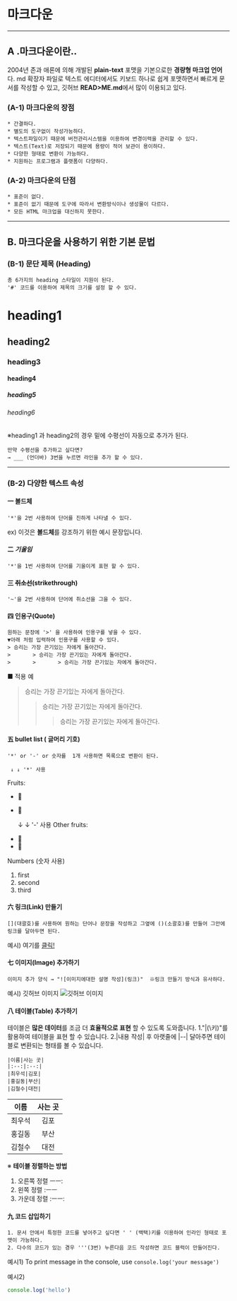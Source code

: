 # 마크다운

___

## A .마크다운이란..
2004년 존과 애론에 의해 개발된 **plain-text** 포맷을 기본으로한 **경량형 마크업 언어**다.
md 확장자 파일로 텍스트 에디터에서도 키보드 하나로 쉽게 포맷하면서 빠르게 문서를 작성할 수 있고, 깃허브 **READ>ME.md**에서 많이 이용되고 있다.

### (A-1) 마크다운의 장점

    * 간결하다.
    * 별도의 도구없이 작성가능하다.
    * 텍스트파일이기 때문에 버전관리시스템을 이용하여 변경이력을 관리할 수 있다.
    * 텍스트(Text)로 저장되기 때문에 용량이 적어 보관이 용이하다.
    * 다양한 형태로 변환이 가능하다.
    * 지원하는 프로그램과 플랫폼이 다양하다.

### (A-2) 마크다운의 단점

    * 표준이 없다.
    * 표준이 없기 때문에 도구에 따라서 변환방식이나 생성물이 다르다.
    * 모든 HTML 마크업을 대신하지 못한다. 

___

## B. 마크다운을 사용하기 위한 기본 문법

### (B-1) 문단 제목 (Heading)
    총 6가지의 heading 스타일이 지원이 된다.
    '#' 코드를 이용하여 제목의 크기를 설정 할 수 있다.
# heading1
## heading2
### heading3
#### heading4
##### heading5
###### heading6

※heading1 과 heading2의 경우 밑에 수평선이 자동으로 추가가 된다.

    만약 수평선을 추가하고 싶다면?
    → ___ (언더바) 3번을 누르면 라인을 추가 할 수 있다.
___
### (B-2) 다양한 텍스트 속성
#### 一 **볼드체**
    '*'을 2번 사용하여 단어를 진하게 나타낼 수 있다.

ex) 이것은 **볼드체**를 강조하기 위한 예시 문장입니다. 

#### 二 *기울임*
    '*'을 1번 사용하여 단어를 기울이게 표현 할 수 있다.
#### 三 ~~취소선~~(strikethrough)
    '~'을 2번 사용하여 단어에 취소선을 그을 수 있다.
#### 四 인용구(Quote)
    원하는 문장에 '>' 을 사용하여 인용구를 넣을 수 있다.
    ▼아래 처럼 입력하여 인용구를 사용할 수 있다.
    > 승리는 가장 끈기있는 자에게 돌아간다.
    >	    > 승리는 가장 끈기있는 자에게 돌아간다.
    >	    >	    > 승리는 가장 끈기있는 자에게 돌아간다.
■ 적용 예
> 승리는 가장 끈기있는 자에게 돌아간다.
>	> 승리는 가장 끈기있는 자에게 돌아간다.
>	>	> 승리는 가장 끈기있는 자에게 돌아간다.

#### 五 bullet list ( 글머리 기호)
    '*' or '-' or 숫자를  1개 사용하면 목록으로 변환이 된다. 

<!-- Bullet list -->
     ↓ ↓ '*' 사용
Fruits:
* 🍎
* 🍋

   ↓ ↓ '-' 사용
Other fruits:
- 🍑
- 🍏
    
<!-- Numbered list -->
Numbers (숫자 사용)
1. first
2. second
3. third

#### 六 링크(Link) 만들기

    [](대괄호)를 사용하여 원하는 단어나 문장을 작성하고 그옆에 ()(소괄호)를 만들어 그안에 링크를 달아두면 된다.

예시)   여기를 [클릭!](www.naver.com)

#### 七 이미지(Image) 추가하기

    이미지 추가 양식 → "![이미지에대한 설명 작성](링크)"  ※링크 만들기 방식과 유사하다.

예시) 깃허브 이미지
![깃허브 이미지](https://images.velog.io/images/5y145/post/9be68f42-2105-4e84-ae9d-d80ab8e3a078/github.png)

#### 八 테이블(Table) 추가하기
테이블은 **많은 데이터**를 조금 더 **효율적으로 표현** 할 수 있도록 도와줍니다.
     1."|(\키)"를 활용하여 테이블을 표현 할 수 있습니다.
     2.|내용 작성| 후 아랫줄에 |--| 달아주면 테이블로 변환되는 형태를 볼 수 있습니다.
   
    |이름|사는 곳|    
    |:--:|:--:|
    |최우석|김포|
    |홍길동|부산|
    |김철수|대전|
<!-- 테이블 예시 -->
|이름|사는 곳|
|:--:|:--:|
|최우석|김포|
|홍길동|부산|
|김철수|대전|

※ **테이블 정렬하는 방법**

1. 오른쪽 정렬 ㅡㅡ:
2. 왼쪽 정렬   :ㅡㅡ
3. 가운데 정렬 :ㅡㅡ:

#### 九 코드 삽입하기

    1. 문서 안에서 특정한 코드를 넣어주고 싶다면 ' ' (백택)키를 이용하여 인라인 형태로 포맷이 가능하다.
    2. 다수의 코드가 있는 경우 '''(3번) 누른다음 코드 작성하면 코드 블럭이 만들어진다.

예시1)
To print message in the console, use `console.log('your message')`

예시2)
```ts
console.log('hello')
```
